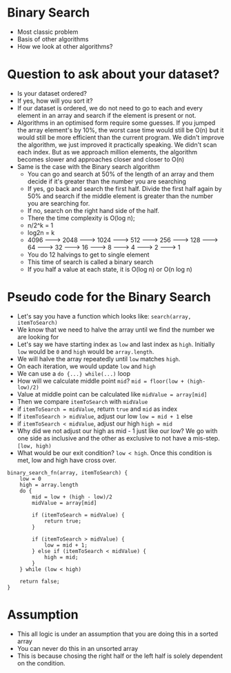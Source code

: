 # Binary Search
- Most classic problem
- Basis of other algorithms
- How we look at other algorithms?

# Question to ask about your dataset?
- Is your dataset ordered?
- If yes, how will you sort it?
- If our dataset is ordered, we do not need to go to each and every element in an array and search if the element is present or not.
- Algorithms in an optimised form require some guesses. If you jumped the array element's by 10%, the worst case time would still be O(n) but it would still be more efficient than the current program. We didn't improve the algorithm, we just improved it practically speaking. We didn't scan each index. But as we approach million elements, the algorithm becomes slower and approaches closer and closer to O(n)
- Same is the case with the Binary search algorithm
    - You can go and search at 50% of the length of an array and them decide if it's greater than the number you are searching
    - If yes, go back and search the first half. Divide the first half again by 50% and search if the middle element is greater than the number you are searching for.
    - If no, search on the right hand side of the half.
    - There the time complexity is O(log n);
    - n/2^k = 1
    - log2n = k
    - 4096 ---> 2048 ---> 1024 ---> 512 ---> 256 ---> 128 ---> 64 ---> 32 ---> 16 ---> 8 ---> 4 ---> 2 ---> 1
    - You do 12 halvings to get to single element
    - This time of search is called a binary search
    - If you half a value at each state, it is O(log n) or O(n log n)
    
# Pseudo code for the Binary Search
- Let's say you have a function which looks like:
`search(array, itemToSearch)`
- We know that we need to halve the array until we find the number we are looking for
- Let's say we have starting index as `low` and last index as `high`. Initially `low` would be `0` and `high` would be `array.length`.
- We will halve the array repeatedly until `low` matches `high`.
- On each iteration, we would update `low` and `high`
- We can use a `do {...} while(...)` loop
- How will we calculate middle point `mid`? `mid = floor(low + (high-low)/2)`
- Value at middle point can be calculated like `midValue = array[mid]`
- Then we compare `itemToSearch` with `midValue`
- if `itemToSearch = midValue`, return `true` and `mid` as index
- If `itemToSearch > midValue`, adjust our low `low = mid + 1` else
- if `itemToSearch < midValue`, adjust our high `high = mid`
- Why did we not adjust our high as mid - 1 just like our low? We go with one side as inclusive and the other as exclusive to not have a mis-step. `[low, high)`
- What would be our exit condition? `low < high`. Once this condition is met, low and high have cross over.

```
binary_search_fn(array, itemToSearch) {
    low = 0
    high = array.length
    do {
        mid = low + (high - low)/2
        midValue = array[mid]

        if (itemToSearch = midValue) {
            return true;
        }

        if (itemToSearch > midValue) {
            low = mid + 1;
        } else if (itemToSearch < midValue) {
            high = mid;
        }
    } while (low < high)

    return false;
}
```

# Assumption
- This all logic is under an assumption that you are doing this in a sorted array
- You can never do this in an unsorted array
- This is because chosing the right half or the left half is solely dependent on the condition.
